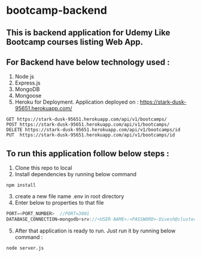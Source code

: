 # bootcamp-backend
## This is backend application for Udemy Like Bootcamp courses listing Web App.
## For Backend have below technology used : 
1. Node js 
2. Express.js 
3. MongoDB
4. Mongoose
5. Heroku for Deployment. Application deployed on : https://stark-dusk-95651.herokuapp.com/

```
GET https://stark-dusk-95651.herokuapp.com/api/v1/bootcamps/
POST https://stark-dusk-95651.herokuapp.com/api/v1/bootcamps/
DELETE https://stark-dusk-95651.herokuapp.com/api/v1/bootcamps/id
PUT  https://stark-dusk-95651.herokuapp.com/api/v1/bootcamps/id
```


## To run this application follow below steps : 
1. Clone this repo to local
2. Install dependencies by running below command

```
npm install
```
3. create a new file name .env in root directory
4. Enter below to properties to that file

```js
PORT=<PORT_NUMBER>  //PORT=3001
DATABASE_CONNECTION=mongodb+srv://<USER-NAME>:<PASSWORD>-Divesh@cluster0.htjup.mongodb.net/bootcamp?retryWrites=true&w=majority
```
5. After that application is ready to run. Just run it by running below command : 

```
node server.js
```